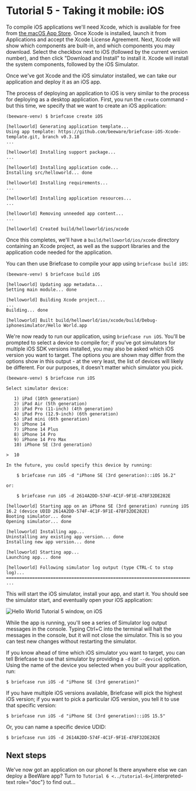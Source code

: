 # Tutorial 5 - Taking it mobile: iOS

To compile iOS applications we\'ll need Xcode, which is available for
free from [the macOS App
Store](https://apps.apple.com/au/app/xcode/id497799835?mt=12). Once
Xcode is installed, launch it from Applications and accept the Xcode
License Agreement. Next, Xcode will show which components are built-in,
and which components you may download. Select the checkbox next to iOS
(followed by the current version number), and then click \"Download and
Install\" to install it. Xcode will install the system components,
followed by the iOS Simulator.

Once we\'ve got Xcode and the iOS simulator installed, we can take our
application and deploy it as an iOS app.

The process of deploying an application to iOS is very similar to the
process for deploying as a desktop application. First, you run the
`create` command -but this time, we specify that we want to create an
iOS application:

``` console
(beeware-venv) $ briefcase create iOS

[helloworld] Generating application template...
Using app template: https://github.com/beeware/briefcase-iOS-Xcode-template.git, branch v0.3.18
...

[helloworld] Installing support package...
...

[helloworld] Installing application code...
Installing src/helloworld... done

[helloworld] Installing requirements...
...

[helloworld] Installing application resources...
...

[helloworld] Removing unneeded app content...
...

[helloworld] Created build/helloworld/ios/xcode
```

Once this completes, we\'ll have a `build/helloworld/ios/xcode`
directory containing an Xcode project, as well as the support libraries
and the application code needed for the application.

You can then use Briefcase to compile your app using
`briefcase build iOS`:

``` console
(beeware-venv) $ briefcase build iOS

[helloworld] Updating app metadata...
Setting main module... done

[helloworld] Building Xcode project...
...
Building... done

[helloworld] Built build/helloworld/ios/xcode/build/Debug-iphonesimulator/Hello World.app
```

We\'re now ready to run our application, using `briefcase run iOS`.
You\'ll be prompted to select a device to compile for; if you\'ve got
simulators for multiple iOS SDK versions installed, you may also be
asked which iOS version you want to target. The options you are shown
may differ from the options show in this output - at the very least, the
list of devices will likely be different. For our purposes, it doesn\'t
matter which simulator you pick.

``` console
(beeware-venv) $ briefcase run iOS

Select simulator device:

   1) iPad (10th generation)
   2) iPad Air (5th generation)
   3) iPad Pro (11-inch) (4th generation)
   4) iPad Pro (12.9-inch) (6th generation)
   5) iPad mini (6th generation)
   6) iPhone 14
   7) iPhone 14 Plus
   8) iPhone 14 Pro
   9) iPhone 14 Pro Max
   10) iPhone SE (3rd generation)

>  10

In the future, you could specify this device by running:

    $ briefcase run iOS -d "iPhone SE (3rd generation)::iOS 16.2"

or:

    $ briefcase run iOS -d 2614A2DD-574F-4C1F-9F1E-478F32DE282E

[helloworld] Starting app on an iPhone SE (3rd generation) running iOS 16.2 (device UDID 2614A2DD-574F-4C1F-9F1E-478F32DE282E)
Booting simulator... done
Opening simulator... done

[helloworld] Installing app...
Uninstalling any existing app version... done
Installing new app version... done

[helloworld] Starting app...
Launching app... done

[helloworld] Following simulator log output (type CTRL-C to stop log)...
===========================================================================
...
```

This will start the iOS simulator, install your app, and start it. You
should see the simulator start, and eventually open your iOS
application:

![Hello World Tutorial 5 window, on iOS](../images/iOS/tutorial-5.png)

While the app is running, you\'ll see a series of Simulator log output
messages in the console. Typing Ctrl+C into the terminal will halt the
messages in the console, but it will not close the simulator. This is so
you can test new changes without restarting the simulator.

If you know ahead of time which iOS simulator you want to target, you
can tell Briefcase to use that simulator by providing a `-d` (or
`--device`) option. Using the name of the device you selected when you
built your application, run:

``` console
$ briefcase run iOS -d "iPhone SE (3rd generation)"
```

If you have multiple iOS versions available, Briefcase will pick the
highest iOS version; if you want to pick a particular iOS version, you
tell it to use that specific version:

``` console
$ briefcase run iOS -d "iPhone SE (3rd generation)::iOS 15.5"
```

Or, you can name a specific device UDID:

``` console
$ briefcase run iOS -d 2614A2DD-574F-4C1F-9F1E-478F32DE282E
```

## Next steps

We\'ve now got an application on our phone! Is there anywhere else we
can deploy a BeeWare app? Turn to
`Tutorial 6 <../tutorial-6>`{.interpreted-text role="doc"} to find
out\...
